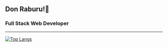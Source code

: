 Don Raburu!👋
----
### Full Stack Web Developer
---
[![Top Langs](https://github-readme-stats.vercel.app/api/top-langs/?username=raburu675&theme=dark&show_icons=true)](https://github.com/anuraghazra/github-readme-stats)


